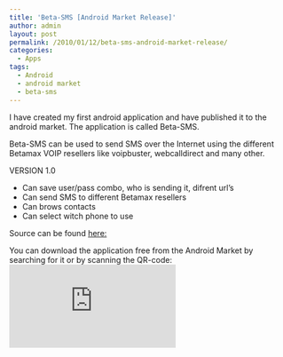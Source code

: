 ```yaml
---
title: 'Beta-SMS [Android Market Release]'
author: admin
layout: post
permalink: /2010/01/12/beta-sms-android-market-release/
categories:
  - Apps
tags:
  - Android
  - android market
  - beta-sms
---
```

I have created my first android application and have published it to the android market. The application is called Beta-SMS.<!--more-->

Beta-SMS can be used to send SMS over the Internet using the different Betamax VOIP resellers like voipbuster, webcalldirect and many other.

VERSION 1.0  
- Can save user/pass combo, who is sending it, difrent url&#8217;s  
- Can send SMS to different Betamax resellers  
- Can brows contacts  
- Can select witch phone to use

Source can be found [here:][1]

You can download the application free from the Android Market by searching for it or by scanning the QR-code:  
![qrcode][2]

 [1]: http://code.google.com/p/coralic/source/browse/#svn/trunk/Beta-SMS
 [2]: http://qrcode.kaywa.com/img.php?s=6&d=market%3A%2F%2Fsearch%3Fq%3Dpname%3Anl.coralic.beta.sms